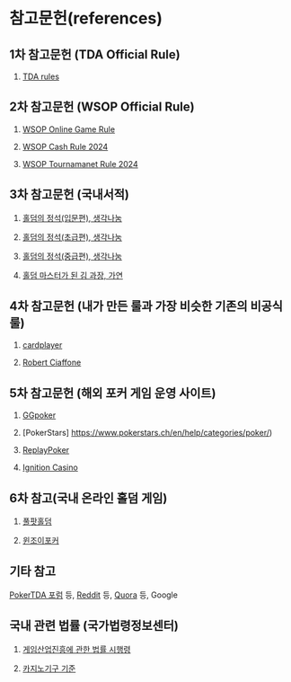 # 참고문헌(references)

## 1차 참고문헌 (TDA Official Rule)
1. [TDA rules](https://www.dropbox.com/scl/fo/f7vqy37097o85tbu6dkgw/ANTjxd5_tA2l52pdZkKXPXY?e=1&preview=2022+Poker+TDA+Rules+Redlines+PDF+Longform+Vers+1.0.pdf&rlkey=f7625k2u3cv29p4bwe6x94njn&dl=0)

## 2차 참고문헌 (WSOP Official Rule)
1. [WSOP Online Game Rule](https://www.wsop.com/poker-games/texas-holdem/rules/)

2. [WSOP Cash Rule 2024](https://www.wsop.com/2024/2024-WSOP-Live-Action-Rules.pdf)

3. [WSOP Tournamanet Rule 2024](https://www.wsop.com/2024/2024-WSOP-Tournament-Rules.pdf)

## 3차 참고문헌 (국내서적)
1. [홀덤의 정석(입문편), 생각나눔](https://product.kyobobook.co.kr/detail/S000001012633)

2. [홀덤의 정석(초급편), 생각나눔](https://product.kyobobook.co.kr/detail/S000001860583)

3. [홀덤의 정석(중급편), 생각나눔](https://product.kyobobook.co.kr/detail/S000213741199)

4. [홀덤 마스터가 된 김 과장, 가연](https://product.kyobobook.co.kr/detail/S000001061775)

## 4차 참고문헌 (내가 만든 룰과 가장 비슷한 기존의 비공식 룰)
1. [cardplayer](https://www.cardplayer.com/rules-of-poker/buttons-and-blinds)

2. [Robert Ciaffone](https://www.homepokergames.com/roberts-rules-poker.php)

## 5차 참고문헌 (해외 포커 게임 운영 사이트)
1. [GGpoker](https://help.ggpoker.de/en-US/categories/Game_Related/Game_Information/Hold_em)

2. [PokerStars] 
https://www.pokerstars.ch/en/help/categories/poker/)

3. [ReplayPoker](https://replayhelp.casino.org/hc/en-us)

4. [Ignition Casino](https://www.youtube.com/@pokerstacked7423)

## 6차 참고(국내 온라인 홀덤 게임)
1. [풀팟홀덤](https://play.google.com/store/apps/details?id=com.me2on.fulpotgenius&hl=ko&pli=1)

2. [윈조이포커](https://wpl.winjoygame.com/Holdem/Intro)

## 기타 참고
[PokerTDA 포럼](https://www.pokertda.com/forum/index.php?board=25.60) 등, [Reddit](https://www.reddit.com/r/poker/comments/1lfl5e/can_someone_explain_buying_the_buttonmissed/?rdt=63867) 등, [Quora](https://www.quora.com/In-live-play-poker-when-moving-a-player-from-one-table-to-another-do-you-move-behind-the-dealer-or-the-next-big-blind) 등, Google

## 국내 관련 법률 (국가법령정보센터)
1. [게임산업진흥에 관한 법률 시행령](https://www.law.go.kr/%EB%B2%95%EB%A0%B9/%EA%B2%8C%EC%9E%84%EC%82%B0%EC%97%85%EC%A7%84%ED%9D%A5%EC%97%90%20%EA%B4%80%ED%95%9C%20%EB%B2%95%EB%A5%A0%20%EC%8B%9C%ED%96%89%EB%A0%B9)

2. [카지노기구 기준](https://www.law.go.kr/%ED%96%89%EC%A0%95%EA%B7%9C%EC%B9%99/%EC%B9%B4%EC%A7%80%EB%85%B8%EA%B8%B0%EA%B5%AC%20%EA%B8%B0%EC%A4%80/(2023-38,20230711))
